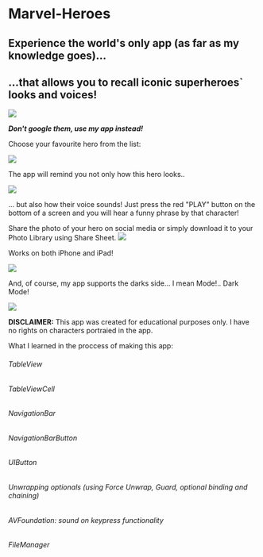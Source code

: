 # Marvel-Heroes
## Experience the world's only app (as far as my knowledge goes)...
## ...that allows you to recall iconic superheroes` looks and voices! 


![](Images/logo.jpg)

***Don't google them, use my app instead!*** 

Choose your favourite hero from the list: 

![](Images/tableView.png)

The app will remind you not only how this hero looks..

![](Images/LightMode.png)

... but also how their voice sounds! 
Just press the red "PLAY" button on the bottom of a screen and you will hear a funny phrase by that character! 


Share the photo of your hero on social media or simply download it to your Photo Library using Share Sheet.
![](Images/shareSheet.png)

Works on both iPhone and iPad!

![](Images/ipad.png)

And, of course, my app supports the darks side... I mean Mode!.. Dark Mode! 

![](Images/DarkMode.png)


**DISCLAIMER:** 
This app was created for educational purposes only. I have no rights on characters portraied in the app. 

What I learned in the proccess of making this app:

###### TableView
###### TableViewCell
###### NavigationBar
###### NavigationBarButton
###### UIButton
###### Unwrapping optionals (using Force Unwrap, Guard, optional binding and chaining) 
###### AVFoundation: sound on keypress functionality 
###### FileManager
